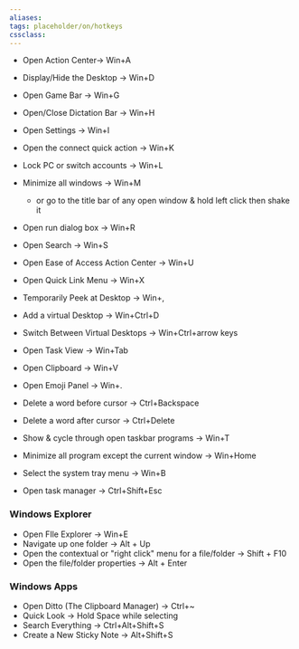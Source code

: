 ```yaml
---
aliases:
tags: placeholder/on/hotkeys 
cssclass:
---
```


-  Open Action Center→ Win+A 
-  Display/Hide the Desktop → Win+D 
-  Open Game Bar → Win+G 
-  Open/Close Dictation Bar → Win+H 
-  Open Settings → Win+I 
-  Open the connect quick action → Win+K 
-  Lock PC or switch accounts → Win+L 
-  Minimize all windows → Win+M 
    -   or go to the title bar of any open window & hold left click then shake it
-  Open run dialog box → Win+R 
-  Open Search → Win+S 
-  Open Ease of Access Action Center → Win+U 
-  Open Quick Link Menu → Win+X 
-  Temporarily Peek at Desktop → Win+,    
-  Add a virtual Desktop → Win+Ctrl+D 
-  Switch Between Virtual Desktops → Win+Ctrl+arrow keys 
-  Open Task View → Win+Tab 
-  Open Clipboard → Win+V 
-  Open Emoji Panel → Win+. 
-  Delete a word before cursor → Ctrl+Backspace 
-  Delete a word after cursor → Ctrl+Delete 

- Show & cycle through open taskbar programs → Win+T
- Minimize all program except the current window → Win+Home
- Select the system tray menu → Win+B
- Open task manager → Ctrl+Shift+Esc

### Windows Explorer 

- Open FIle Explorer → Win+E 
- Navigate up one folder → Alt + Up
- Open the contextual or "right click" menu for a file/folder → Shift + F10    
- Open the file/folder properties → Alt + Enter  


### Windows Apps
- Open Ditto (The Clipboard Manager) → Ctrl+~
- Quick Look → Hold Space while selecting 
- Search Everything → Ctrl+Alt+Shift+S
- Create a New Sticky Note → Alt+Shift+S

